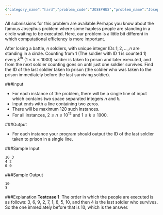 ```yaml
---
{"category_name":"hard","problem_code":"JOSEPHUS","problem_name":"Josephus Again","languages_supported":{"0":"C","1":"CPP14","2":"JAVA","3":"PYTH","4":"PYTH 3.6","5":"PYPY","6":"CS2","7":"PAS fpc","8":"PAS gpc","9":"RUBY","10":"PHP","11":"GO","12":"NODEJS","13":"HASK","14":"rust","15":"SCALA","16":"swift","17":"D","18":"PERL","19":"FORT","20":"WSPC","21":"ADA","22":"CAML","23":"ICK","24":"BF","25":"ASM","26":"CLPS","27":"PRLG","28":"ICON","29":"SCM qobi","30":"PIKE","31":"ST","32":"NICE","33":"LUA","34":"BASH","35":"NEM","36":"LISP sbcl","37":"LISP clisp","38":"SCM guile","39":"JS","40":"ERL","41":"TCL","42":"kotlin","43":"PERL6","44":"TEXT","45":"SCM chicken","46":"PYP3","47":"CLOJ","48":"COB","49":"FS"},"max_timelimit":1,"source_sizelimit":50000,"problem_author":"admin3","problem_tester":null,"date_added":"20-12-2018","tags":{"0":"admin3"},"time":{"view_start_date":1545503400,"submit_start_date":1545503400,"visible_start_date":1545503400,"end_date":1735669800},"is_direct_submittable":false,"layout":"problem"}
---
```

<span class="solution-visible-txt">All submissions for this problem are available.</span>Perhaps you know about the famous Josephus problem where some hapless people are standing in a circle waiting to be executed. Here, our problem is a little bit different in which computational efficiency is more important.

After losing a battle, $n$ soldiers, with unique integer IDs $1, 2, \ldots, n$ are standing in a circle. Counting from 1 (The soldier with ID 1 is counted 1) every $k^{th}$ ($1 \leq k \leq 1000$) soldier is taken to prison and later executed, and from the next soldier counting goes on until just one soldier survives. Find the ID of the last soldier taken to prison (the soldier who was taken to the prison immediately before the last surviving soldier).

###Input
- For each instance of the problem, there will be a single line of input which contains two space separated integers $n$ and $k$. 
- Input ends with a line containing two zeros. 
- There will be maximum 120 such instances. 
- For all instances, $2 \leq n \leq 10^{12}$ and $1 \leq k \leq 1000$.

###Output
- For each instance your program should output the ID of the last soldier taken to prison in a single line. 

###Sample Input
```
10 3
4 2
0 0
```

###Sample Output
```
10
3
```

###Explanation
**Testcase 1**: The order in which the people are executed is as follows: 3, 6, 9, 2, 7, 1, 8, 5, 10, and then 4 is the last soldier who survives. So the one immediately before that is 10, which is the answer.